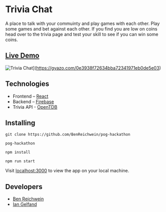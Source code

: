 # Trivia Chat

A place to talk with your commuinty and play games with each other. Play some games and bet against each other. If you find you are low on coins head over to the trivia page and test your skill to see if you can win some coins.

## [Live Demo](https://workoutboost.net)
![Trivia Chat](https://i.gyazo.com/0e3938f72634bba72341971eb0de5e03.gif)](https://gyazo.com/0e3938f72634bba72341971eb0de5e03)


## Technologies

* Frontend – [React](https://reactjs.org/)
* Backend – [Firebase](https://firebase.google.com/)
* Trivia API - [OpenTDB](https://opentdb.com)

## Installing

`git clone https://github.com/BenReichwein/pog-hackathon`

`pog-hackathon`

`npm install`

`npm run start`

Visit [localhost:3000](http://localhost:3000) to view the app on your local machine.


## Developers

* [Ben Reichwein](https://github.com/BenReichwein)
* [Ian Gelfand](https://github.com/IanGelfand)
